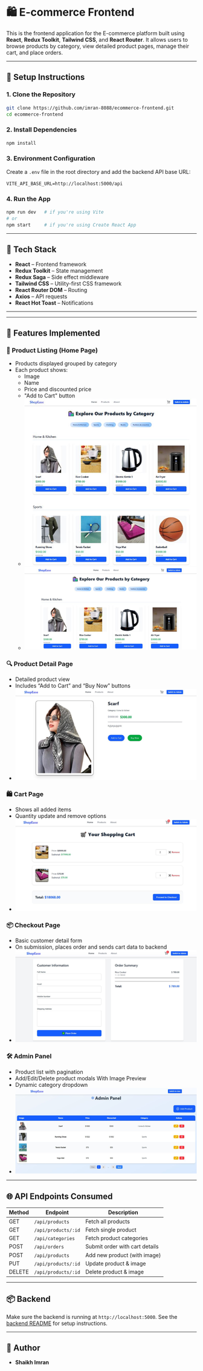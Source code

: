 # 🛍️ E-commerce Frontend

This is the frontend application for the E-commerce platform built using **React**, **Redux Toolkit**, **Tailwind CSS**, and **React Router**. It allows users to browse products by category, view detailed product pages, manage their cart, and place orders.

---

## 🔧 Setup Instructions

### 1. Clone the Repository

```bash
git clone https://github.com/imran-8088/ecommerce-frontend.git
cd ecommerce-frontend
```

### 2. Install Dependencies

```bash
npm install
```

### 3. Environment Configuration

Create a `.env` file in the root directory and add the backend API base URL:

```env
VITE_API_BASE_URL=http://localhost:5000/api
```

### 4. Run the App

```bash
npm run dev   # if you're using Vite
# or
npm start     # if you're using Create React App
```

---

## 🧱 Tech Stack

- **React** – Frontend framework
- **Redux Toolkit** – State management
- **Redux Saga** – Side effect middleware
- **Tailwind CSS** – Utility-first CSS framework
- **React Router DOM** – Routing
- **Axios** – API requests
- **React Hot Toast** – Notifications

---


---

## 🎯 Features Implemented

### 🛒 Product Listing (Home Page)
- Products displayed grouped by category
- Each product shows:
  - Image
  - Name
  - Price and discounted price
  - "Add to Cart" button
  - ![HomePage](./public/ProjectScreenshots/home.JPG)
  - ![HomePage](./public/ProjectScreenshots/HomePage.JPG)

### 🔍 Product Detail Page
- Detailed product view
- Includes “Add to Cart” and “Buy Now” buttons
- ![ProductDetailPage](./public/ProjectScreenshots/ProductdetailPage.JPG)

### 🛍️ Cart Page
- Shows all added items
- Quantity update and remove options
- ![CartPage](./public/ProjectScreenshots/CartPage.JPG)


### 📦 Checkout Page
- Basic customer detail form
- On submission, places order and sends cart data to backend
- ![CheckOut](./public/ProjectScreenshots/CheckOutpage.JPG)

### 🛠️ Admin Panel
- Product list with pagination
- Add/Edit/Delete product modals With Image Preview
- Dynamic category dropdown
- ![AdminPage](./public/ProjectScreenshots/Adminpage.JPG)

---

## 🌐 API Endpoints Consumed

| Method | Endpoint                  | Description                      |
|--------|---------------------------|----------------------------------|
| GET    | `/api/products`           | Fetch all products               |
| GET    | `/api/products/:id`       | Fetch single product             |
| GET    | `/api/categories`         | Fetch product categories         |
| POST   | `/api/orders`             | Submit order with cart details   |
| POST   | `/api/products`           | Add new product (with image)     |
| PUT    | `/api/products/:id`       | Update product & image           |
| DELETE | `/api/products/:id`       | Delete product & image           |

---

## 📦 Backend

Make sure the backend is running at `http://localhost:5000`. See the [backend README](https://github.com/imran-8088/ecommerce-backend/blob/main/README.md) for setup instructions.

---

  ## 👤 Author

- **Shaikh Imran**


